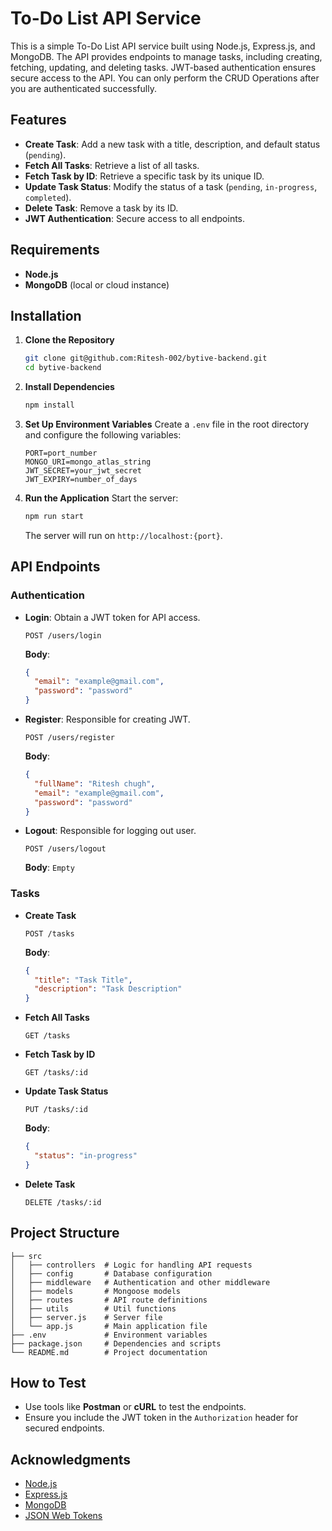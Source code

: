 # To-Do List API Service

This is a simple To-Do List API service built using Node.js, Express.js, and MongoDB. The API provides endpoints to manage tasks, including creating, fetching, updating, and deleting tasks. JWT-based authentication ensures secure access to the API. You can only perform the CRUD Operations after you are authenticated successfully.

## Features
- **Create Task**: Add a new task with a title, description, and default status (`pending`).
- **Fetch All Tasks**: Retrieve a list of all tasks.
- **Fetch Task by ID**: Retrieve a specific task by its unique ID.
- **Update Task Status**: Modify the status of a task (`pending`, `in-progress`, `completed`).
- **Delete Task**: Remove a task by its ID.
- **JWT Authentication**: Secure access to all endpoints.

## Requirements
- **Node.js** 
- **MongoDB** (local or cloud instance)

## Installation
1. **Clone the Repository**
   ```bash
   git clone git@github.com:Ritesh-002/bytive-backend.git
   cd bytive-backend
   ```

2. **Install Dependencies**
   ```bash
   npm install
   ```

3. **Set Up Environment Variables**
   Create a `.env` file in the root directory and configure the following variables:
   ```env
   PORT=port_number
   MONGO_URI=mongo_atlas_string
   JWT_SECRET=your_jwt_secret
   JWT_EXPIRY=number_of_days
   ```

4. **Run the Application**
   Start the server:
   ```bash
   npm run start
   ```
   The server will run on `http://localhost:{port}`.

## API Endpoints
### Authentication
- **Login**: Obtain a JWT token for API access.
  ```http
  POST /users/login
  ```
  **Body**:
  ```json
  {
    "email": "example@gmail.com",
    "password": "password"
  }
  ```

- **Register**: Responsible for creating JWT.
  ```http
  POST /users/register
  ```
  **Body**:
  ```json
  {
    "fullName": "Ritesh chugh",
    "email": "example@gmail.com",
    "password": "password"
  }
  ```

- **Logout**: Responsible for logging out user.
  ```http
  POST /users/logout
  ```
  **Body**:
  ```Empty```

### Tasks
- **Create Task**
  ```http
  POST /tasks
  ```
  **Body**:
  ```json
  {
    "title": "Task Title",
    "description": "Task Description"
  }
  ```

- **Fetch All Tasks**
  ```http
  GET /tasks
  ```

- **Fetch Task by ID**
  ```http
  GET /tasks/:id
  ```

- **Update Task Status**
  ```http
  PUT /tasks/:id
  ```
  **Body**:
  ```json
  {
    "status": "in-progress"
  }
  ```

- **Delete Task**
  ```http
  DELETE /tasks/:id
  ```

## Project Structure
```plaintext
├── src
│   ├── controllers  # Logic for handling API requests
│   ├── config       # Database configuration
│   ├── middleware   # Authentication and other middleware
│   ├── models       # Mongoose models
│   ├── routes       # API route definitions
│   ├── utils        # Util functions
│   ├── server.js    # Server file
│   └── app.js       # Main application file
├── .env             # Environment variables
├── package.json     # Dependencies and scripts
└── README.md        # Project documentation
```

## How to Test
- Use tools like **Postman** or **cURL** to test the endpoints.
- Ensure you include the JWT token in the `Authorization` header for secured endpoints.

## Acknowledgments
- [Node.js](https://nodejs.org/)
- [Express.js](https://expressjs.com/)
- [MongoDB](https://www.mongodb.com/)
- [JSON Web Tokens](https://jwt.io/)
